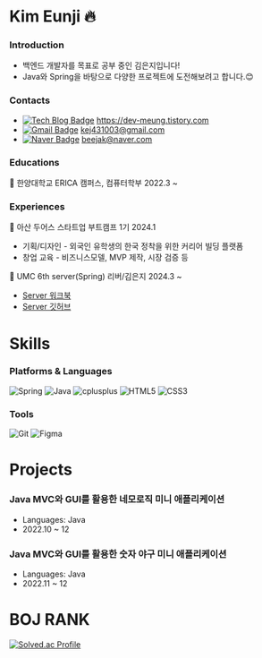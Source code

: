 # Kim Eunji 🔥
### Introduction
* 백엔드 개발자를 목표로 공부 중인 김은지입니다!
* Java와 Spring을 바탕으로 다양한 프로젝트에 도전해보려고 합니다.😊

### Contacts
* [![Tech Blog Badge](http://img.shields.io/badge/-Tech%20blog-FF3008?style=flat-square&logo=tistory&link=https://dev-meung.tistory.com/)](https://dev-meung.tistory.com/) https://dev-meung.tistory.com  
* [![Gmail Badge](https://img.shields.io/badge/Gmail-d14836?style=flat-square&logo=Gmail&logoColor=white&link=mailto:kej431003@gmail.com)](mailto:kej431003@gmail.com) kej431003@gmail.com  
* [![Naver Badge](https://img.shields.io/badge/Naver-03C75A?style=flat-square&logo=Naver&logoColor=white&link=mailto:beejak@naver.com)](mailto:beejak@naver.com) beejak@naver.com  

### Educations
🏫 한양대학교 ERICA 캠퍼스, 컴퓨터학부 2022.3 ~

### Experiences
🎯 아산 두어스 스타트업 부트캠프 1기 2024.1
* 기획/디자인 - 외국인 유학생의 한국 정착을 위한 커리어 빌딩 플랫폼
* 창업 교육 - 비즈니스모델, MVP 제작, 시장 검증 등
  
🐶 UMC 6th server(Spring) 리버/김은지 2024.3 ~  
* <a href="https://giant-pantydraco-698.notion.site/Server-07c0c853430b4ec8b145676ebb98724a?pvs=4">Server 워크북</a>  
* <a href="https://giant-pantydraco-698.notion.site/Server-07c0c853430b4ec8b145676ebb98724a?pvs=4">Server 깃허브</a>  

# Skills
### Platforms & Languages
<img alt="Spring" src ="https://img.shields.io/badge/Spring-6DB33F.svg?&style=flat-square&logo=Spring&logoColor=white"/> <img alt="Java" src ="https://img.shields.io/badge/Java-007396.svg?&style=flat-square&logo=Java&logoColor=white"/> <img alt="cplusplus" src ="https://img.shields.io/badge/C++-00599C.svg?&style=flat-square&logo=cplusplus&logoColor=white"/>
<img alt="HTML5" src ="https://img.shields.io/badge/HTML5-E34F26.svg?&style=flat-square&logo=HTML5&logoColor=white"/> <img alt="CSS3" src ="https://img.shields.io/badge/CSS3-1572B6.svg?&style=flat-square&logo=CSS3&logoColor=white"/>

### Tools
<img alt="Git" src ="https://img.shields.io/badge/Git-F05032.svg?&style=flat-square&logo=Git&logoColor=white"/> <img alt="Figma" src ="https://img.shields.io/badge/Figma-F24E1E.svg?&style=flat-square&logo=Figma&logoColor=white"/> 

# Projects
### Java MVC와 GUI를 활용한 네모로직 미니 애플리케이션
* Languages: Java
* 2022.10 ~ 12

### Java MVC와 GUI를 활용한 숫자 야구 미니 애플리케이션
* Languages: Java
* 2022.11 ~ 12

# BOJ RANK
[![Solved.ac Profile](http://mazassumnida.wtf/api/v2/generate_badge?boj=hcg0127)](https://solved.ac/hcg0127/)
